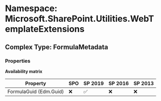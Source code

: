 # Namespace: Microsoft.SharePoint.Utilities.WebTemplateExtensions

## Complex Type: FormulaMetadata

### Properties

**Availability matrix**

Property | SPO | SP 2019 | SP 2016 | SP 2013
----------|-----|---------|---------|--------
FormulaGuid (Edm.Guid) | ❌ | ✅ | ❌ | ❌
